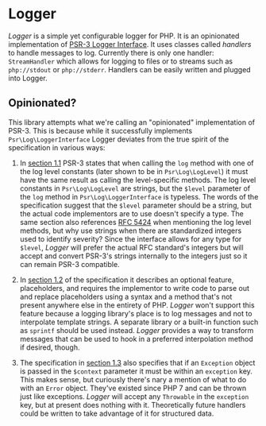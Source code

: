 [a]: https://www.php-fig.org/psr/psr-3/
[b]: https://www.php-fig.org/psr/psr-3/#12-message
[c]: https://www.php.net/manual/en/function.sprintf.php
[d]: https://www.php-fig.org/psr/psr-3/#13-context
[e]: https://www.php-fig.org/psr/psr-3/#11-basics
[f]: http://tools.ietf.org/html/rfc5424

# Logger #

_Logger_ is a simple yet configurable logger for PHP. It is an opinionated implementation of [PSR-3 Logger Interface][a]. It uses classes called _handlers_ to handle messages to log. Currently there is only one handler: `StreamHandler` which allows for logging to files or to streams such as `php://stdout` or `php://stderr`. Handlers can be easily written and plugged into Logger.

## Opinionated? ##

This library attempts what we're calling an "opinionated" implementation of PSR-3. This is because while it successfully implements `Psr\Log\LoggerInterface` Logger deviates from the true spirit of the specification in various ways:

1. In [section 1.1][e] PSR-3 states that when calling the `log` method with one of the log level constants (later shown to be in `Psr\Log\LogLevel`) it must have the same result as calling the level-specific methods. The log level constants in `Psr\Log\LogLevel` are strings, but the `$level` parameter of the `log` method in `Psr\Log\LoggerInterface` is typeless. The words of the specification suggest that the `$level` parameter should be a string, but the actual code implementors are to use doesn't specify a type. The same section also references [RFC 5424][f] when mentioning the log level methods, but why use strings when there are standardized integers used to identify severity? Since the interface allows for any type for `$level`, _Logger_ will prefer the actual RFC standard's integers but will accept and convert PSR-3's strings internally to the integers just so it can remain PSR-3 compatible.

2. In [section 1.2][b] of the specification it describes an optional feature, placeholders, and requires the implementor to write code to parse out and replace placeholders using a syntax and a method that's not present anywhere else in the entirety of PHP. _Logger_ won't support this feature because a logging library's place is to log messages and not to interpolate template strings. A separate library or a built-in function such as `sprintf` should be used instead. _Logger_ provides a way to transform messages that can be used to hook in a preferred interpolation method if desired, though.

3. The specification in [section 1.3][d] also specifies that if an `Exception` object is passed in the `$context` parameter it must be within an `exception` key. This makes sense, but curiously there's nary a mention of what to do with an `Error` object. They've existed since PHP 7 and can be thrown just like exceptions. _Logger_ will accept any `Throwable` in the `exception` key, but at present does nothing with it. Theoretically future handlers could be written to take advantage of it for structured data.
